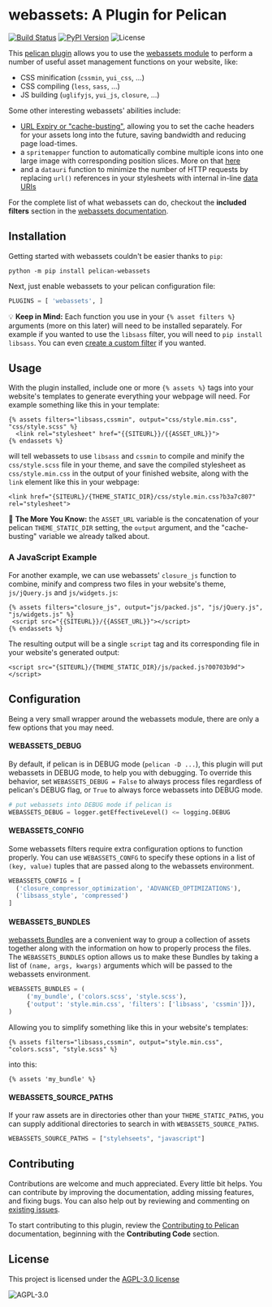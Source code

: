 # webassets: A Plugin for Pelican

[![Build Status](https://img.shields.io/github/workflow/status/pelican-plugins/webassets/build)](https://github.com/pelican-plugins/webassets/actions)
[![PyPI Version](https://img.shields.io/pypi/v/pelican-webassets)](https://pypi.org/project/pelican-webassets/)
![License](https://img.shields.io/pypi/l/pelican-webassets?color=blue)

This [pelican plugin](https://github.com/getpelican/pelican/) allows
you to use the [webassets
module](https://github.com/miracle2k/webassets) to perform a number of
useful asset management functions on your website, like:

* CSS minification (`cssmin`, `yui_css`, ...)
* CSS compiling (`less`, `sass`, ...)
* JS building (`uglifyjs`, `yui_js`, `closure`, ...)

Some other interesting webassets' abilities include:

* [URL Expiry or
  "cache-busting"](https://webassets.readthedocs.io/en/latest/expiring.html),
  allowing you to set the cache headers for your assets long into the
  future, saving bandwidth and reducing page load-times.
* a `spritemapper` function to automatically combine multiple icons into
  one large image with corresponding position slices. More on that
  [here](https://yostudios.github.io/Spritemapper/)
* and a `datauri` function to minimize the number of HTTP requests by
  replacing `url()` references in your stylesheets with internal
  in-line [data URIs](https://en.wikipedia.org/wiki/Data_URI_scheme)

For the complete list of what webassets can do, checkout the **included
filters** section in the [webassets
documentation](http://webassets.readthedocs.org/en/latest/builtin_filters.html).

## Installation

Getting started with webassets couldn't be easier thanks to `pip`:

```shell-session
python -m pip install pelican-webassets
```

Next, just enable webassets to your pelican configuration file:

```python
PLUGINS = [ 'webassets', ]
```

💡 **Keep in Mind:** Each function you use in your `{% asset filters %}`
arguments (more on this later) will need to be installed
separately. For example if you wanted to use the `libsass` filter, you
will need to `pip install libsass`. You can even [create a custom
filter](https://webassets.readthedocs.io/en/latest/custom_filters.html)
if you wanted.

## Usage

With the plugin installed, include one or more `{% assets %}` tags
into your website's templates to generate everything your webpage will
need. For example something like this in your template:

```html+jinja
{% assets filters="libsass,cssmin", output="css/style.min.css", "css/style.scss" %}
  <link rel="stylesheet" href="{{SITEURL}}/{{ASSET_URL}}">
{% endassets %}
```

will tell webassets to use `libsass` and `cssmin` to compile and
minify the `css/style.scss` file in your theme, and save the compiled
stylesheet as `css/style.min.css` in the output of your finished
website, along with the `link` element like this in your webpage:

```html+jinja
<link href="{SITEURL}/{THEME_STATIC_DIR}/css/style.min.css?b3a7c807" rel="stylesheet">
```

🌠 **The More You Know:** the `ASSET_URL` variable is the concatenation
of your pelican `THEME_STATIC_DIR` setting, the `output` argument, and
the "cache-busting" variable we already talked about.

### A JavaScript Example

For another example, we can use webassets' `closure_js` function to combine,
minify and compress two files in your website's theme, `js/jQuery.js`
and `js/widgets.js`:

```html+jinja
{% assets filters="closure_js", output="js/packed.js", "js/jQuery.js", "js/widgets.js" %}
 <script src="{{SITEURL}}/{{ASSET_URL}}"></script>
{% endassets %}
```

The resulting output will be a single `script` tag and its
corresponding file in your website's generated output:

```html+jinja
<script src="{SITEURL}/{THEME_STATIC_DIR}/js/packed.js?00703b9d"></script>
```

## Configuration

Being a very small wrapper around the webassets module, there are
only a few options that you may need.

#### WEBASSETS_DEBUG

By default, if pelican is in DEBUG mode (`pelican -D ...`), this
plugin will put webassets in DEBUG mode, to help you with
debugging. To override this behavior, set `WEBASSETS_DEBUG = False` to
always process files regardless of pelican's DEBUG flag, or `True`
to always force webassets into DEBUG mode.

```python
# put webassets into DEBUG mode if pelican is
WEBASSETS_DEBUG = logger.getEffectiveLevel() <= logging.DEBUG
```

#### WEBASSETS_CONFIG

Some webassets filters require extra configuration options to function
properly. You can use `WEBASSETS_CONFG` to specify these options in a
list of `(key, value)` tuples that are passed along to the webassets
environment.

```python
WEBASSETS_CONFIG = [
  ('closure_compressor_optimization', 'ADVANCED_OPTIMIZATIONS'),
  ('libsass_style', 'compressed')
]
```

#### WEBASSETS_BUNDLES

[webassets
Bundles](https://webassets.readthedocs.io/en/latest/bundles.html) are
a convenient way to group a collection of assets together along with
the information on how to properly process the files. The
`WEBASSETS_BUNDLES` option allows us to make these Bundles by taking a
list of `(name, args, kwargs)` arguments which will be passed to the
webassets environment. 

```python
WEBASSETS_BUNDLES = (
     ('my_bundle', ('colors.scss', 'style.scss'),
     {'output': 'style.min.css', 'filters': ['libsass', 'cssmin']}),
)
```

Allowing you to simplify something like this in your website's templates:

```html+jinja
{% assets filters="libsass,cssmin", output="style.min.css", "colors.scss", "style.scss" %}
```

into this:

```html+jinja
{% assets 'my_bundle' %}
```

#### WEBASSETS_SOURCE_PATHS

If your raw assets are in directories other than your
`THEME_STATIC_PATHS`, you can supply additional directories to search
in with `WEBASSETS_SOURCE_PATHS`.

```python
WEBASSETS_SOURCE_PATHS = ["stylehseets", "javascript"]
```

## Contributing

Contributions are welcome and much appreciated. Every little bit
helps. You can contribute by improving the documentation, adding
missing features, and fixing bugs. You can also help out by reviewing
and commenting on [existing issues][].

To start contributing to this plugin, review the [Contributing to
Pelican][] documentation, beginning with the **Contributing Code**
section.

[existing issues]: https://github.com/pelican-plugins/webassets/issues
[Contributing to Pelican]: https://docs.getpelican.com/en/latest/contribute.html

## License

This project is licensed under the [AGPL-3.0
license](https://tldrlegal.com/license/gnu-affero-general-public-license-v3-(agpl-3.0))

![AGPL-3.0](https://img.shields.io/pypi/l/pelican-webassets?color=blue)

